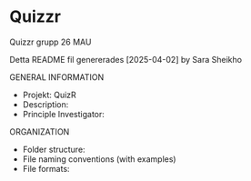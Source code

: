 # Quizzr
Quizzr grupp 26 MAU

Detta README fil genererades [2025-04-02] by Sara Sheikho

GENERAL INFORMATION
- Projekt: QuizR
- Description:
- Principle Investigator:

ORGANIZATION
- Folder structure:
- File naming conventions (with examples) <unless your project is big and you have README files in every subfolder with this information provided there>
- File formats: <Provide a list of all file formats present in this project>

